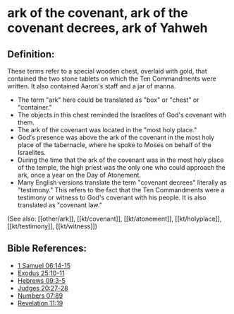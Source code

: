 # ark of the covenant, ark of the covenant decrees, ark of Yahweh #

## Definition: ##

These terms refer to a special wooden chest, overlaid with gold, that contained the two stone tablets on which the Ten Commandments were written. It also contained Aaron's staff and a jar of manna.

* The term "ark" here could be translated as "box" or "chest" or "container."
* The objects in this chest reminded the Israelites of God's covenant with them.
* The ark of the covenant was located in the "most holy place."
* God's presence was above the ark of the covenant in the most holy place of the tabernacle, where he spoke to Moses on behalf of the Israelites.
* During the time that the ark of the covenant was in the most holy place of the temple, the high priest was the only one who could approach the ark, once a year on the Day of Atonement.
* Many English versions translate the term "covenant decrees" literally as "testimony." This refers to the fact that the Ten Commandments were a testimony or witness to God's covenant with his people. It is also translated as "covenant law."

(See also: [[other/ark]], [[kt/covenant]], [[kt/atonement]], [[kt/holyplace]], [[kt/testimony]], [[kt/witness]])

## Bible References: ##

* [1 Samuel 06:14-15](en/tn/1sa/help/06/14)
* [Exodus 25:10-11](en/tn/exo/help/25/10)
* [Hebrews 09:3-5](en/tn/heb/help/09/03)
* [Judges 20:27-28](en/tn/jdg/help/20/27)
* [Numbers 07:89](en/tn/num/help/07/89)
* [Revelation 11:19](en/tn/rev/help/11/19)